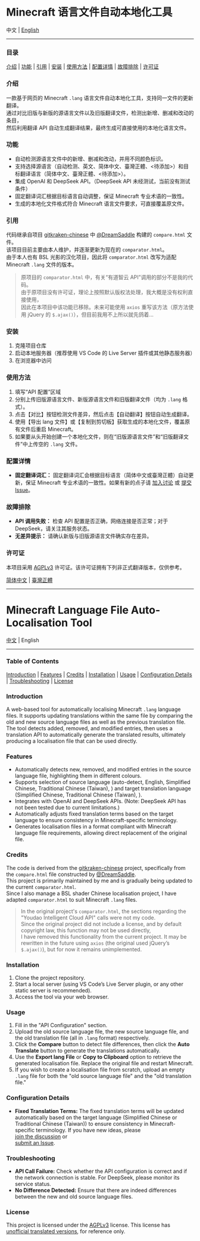 # Minecraft 语言文件自动本地化工具

中文 | [English](#minecraft-language-file-auto-localisation-tool)

---

### 目录

[介绍](#介绍) | [功能](#功能) | [引用](#引用) | [安装](#安装) | [使用方法](#使用方法) | [配置详情](#配置详情) | [故障排除](#故障排除) | [许可证](#许可证)

### 介绍

一款基于网页的 Minecraft `.lang` 语言文件自动本地化工具，支持同一文件的更新翻译。  
通过对比旧版与新版的源语言文件以及旧版翻译文件，检测出新增、删减和改动的条目，  
然后利用翻译 API 自动生成翻译结果，最终生成可直接使用的本地化语言文件。

### 功能

- 自动检测源语言文件中的新增、删减和改动，并用不同颜色标识。
- 支持选择源语言（自动检测、英文、简体中文、臺灣正體、<待添加>）和目标翻译语言（简体中文、臺灣正體、<待添加>）。
- 集成 OpenAI 和 DeepSeek API。（DeepSeek API 未经测试，当前没有测试条件）
- 固定翻译词汇根据目标语言自动调整，保证 Minecraft 专业术语的一致性。
- 生成的本地化文件格式符合 Minecraft 语言文件要求，可直接覆盖原文件。

### 引用

代码继承自项目 [gitkraken-chinese](https://github.com/yk47g/gitkraken-chinese) 中 [@DreamSaddle](https://github.com/DreamSaddle) 构建的 `compare.html` 文件。  
该项目目前主要由本人维护，并逐渐更新为现在的 `comparator.html`。  
由于本人也有 BSL 光影的汉化项目，因此将 `comparator.html` 改写为适配 Minecraft `.lang` 文件的版本。

> 原项目的 `comparator.html` 中，有关“有道智云 API”调用的部分不是我的代码。  
> 由于原项目没有许可证，理论上按照默认版权法处理，我大概是没有权利直接使用，  
> 因此在本项目中该功能已移除。未来可能使用 `axios` 重写该方法（原方法使用 jQuery 的 `$.ajax()`），但目前我用不上所以就先鸽着...

### 安装

1. 克隆项目仓库
2. 启动本地服务器（推荐使用 VS Code 的 Live Server 插件或其他静态服务器）
3. 在浏览器中访问

### 使用方法

1. 填写“API 配置”区域
2. 分别上传旧版源语言文件、新版源语言文件和旧版翻译文件（均为 `.lang` 格式）。
3. 点击【对比】按钮检测文件差异，然后点击【自动翻译】按钮自动生成翻译。
4. 使用【导出 lang 文件】或【复制到剪切板】获取生成的本地化文件，覆盖原有文件后重启 Minecraft。
5. 如果要从头开始创建一个本地化文件，则在“旧版源语言文件”和“旧版翻译文件”中上传空的 `.lang` 文件。

### 配置详情

- **固定翻译词汇：** 固定翻译词汇会根据目标语言（简体中文或臺灣正體）自动更新，保证 Minecraft 专业术语的一致性。如果有新的点子请
  [加入讨论](https://github.com/YuanXiQWQ/lang-localisation-tool/discussions) 或
  [提交 Issue](https://github.com/YuanXiQWQ/lang-localisation-tool/issues)。

### 故障排除

- **API 调用失败：** 检查 API 配置是否正确，网络连接是否正常；对于 DeepSeek，请关注其服务状态。
- **无差异提示：** 请确认新版与旧版源语言文件确实存在差异。

### 许可证

本项目采用 [AGPLv3](https://www.gnu.org/licenses/agpl-3.0.html) 许可证。该许可证拥有下列非正式翻译版本，仅供参考。

[简体中文](https://www.chinasona.org/gnu/agpl-3.0-cn.html) | [臺灣正體](https://www.chinasona.org/gnu/agpl-3.0-tw.html)

---

# Minecraft Language File Auto-Localisation Tool

[中文](#minecraft-语言文件自动本地化工具) | English

---

### Table of Contents

[Introduction](#introduction) | [Features](#features) | [Credits](#credits) | [Installation](#installation) | [Usage](#usage) | [Configuration Details](#configuration-details) | [Troubleshooting](#troubleshooting) | [License](#license)

### Introduction

A web-based tool for automatically localising Minecraft `.lang` language files. It supports updating translations within the same file by comparing the old and new source language files as well as the previous translation file. The tool detects added, removed, and modified entries, then uses a translation API to automatically generate the translated results, ultimately producing a localisation file that can be used directly.

### Features

- Automatically detects new, removed, and modified entries in the source language file, highlighting them in different colours.
- Supports selection of source language (auto-detect, English, Simplified Chinese, Traditional Chinese (Taiwan), <to be added>) and target translation language (Simplified Chinese, Traditional Chinese (Taiwan), <to be added>).
- Integrates with OpenAI and DeepSeek APIs. (Note: DeepSeek API has not been tested due to current limitations.)
- Automatically adjusts fixed translation terms based on the target language to ensure consistency in Minecraft-specific terminology.
- Generates localisation files in a format compliant with Minecraft language file requirements, allowing direct replacement of the original file.

### Credits

The code is derived from the [gitkraken-chinese](https://github.com/yk47g/gitkraken-chinese) project, specifically from the `compare.html` file constructed by [@DreamSaddle](https://github.com/DreamSaddle).  
This project is primarily maintained by me and is gradually being updated to the current `comparator.html`.  
Since I also manage a BSL shader Chinese localisation project, I have adapted `comparator.html` to suit Minecraft `.lang` files.

> In the original project's `comparator.html`, the sections regarding the "Youdao Intelligent Cloud API" calls were not my code.  
> Since the original project did not include a license, and by default copyright law, this function may not be used directly,  
> I have removed this functionality from the current project. It may be rewritten in the future using `axios` (the original used jQuery’s `$.ajax()`), but for now it remains unimplemented.

### Installation

1. Clone the project repository.
2. Start a local server (using VS Code’s Live Server plugin, or any other static server is recommended).
3. Access the tool via your web browser.

### Usage

1. Fill in the "API Configuration" section.
2. Upload the old source language file, the new source language file, and the old translation file (all in `.lang` format) respectively.
3. Click the **Compare** button to detect file differences, then click the **Auto Translate** button to generate the translations automatically.
4. Use the **Export lang File** or **Copy to Clipboard** option to retrieve the generated localisation file. Replace the original file and restart Minecraft.
5. If you wish to create a localisation file from scratch, upload an empty `.lang` file for both the "old source language file" and the "old translation file."

### Configuration Details

- **Fixed Translation Terms:** The fixed translation terms will be updated automatically based on the target language (Simplified Chinese or Traditional Chinese (Taiwan)) to ensure consistency in Minecraft-specific terminology. If you have new ideas, please  
  [join the discussion](https://github.com/YuanXiQWQ/lang-localisation-tool/discussions) or  
  [submit an Issue](https://github.com/YuanXiQWQ/lang-localisation-tool/issues).

### Troubleshooting

- **API Call Failure:** Check whether the API configuration is correct and if the network connection is stable. For DeepSeek, please monitor its service status.
- **No Difference Detected:** Ensure that there are indeed differences between the new and old source language files.

### License

This project is licensed under the [AGPLv3](https://www.gnu.org/licenses/agpl-3.0.en.html) license. This license has
[unofficial translated versions](https://www.gnu.org/licenses/translations.en.html), for reference only.